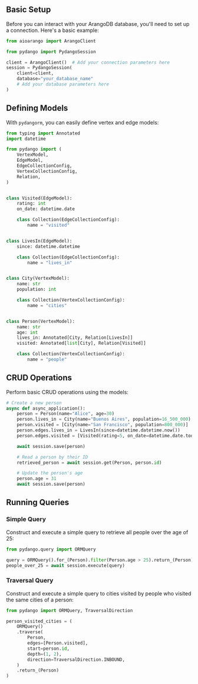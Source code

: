 ## **Basic Setup**

Before you can interact with your ArangoDB database, you'll need to set up a connection. Here's a basic example:

```python title="Session Setup"
from aioarango import ArangoClient

from pydango import PydangoSession

client = ArangoClient()  # Add your connection parameters here
session = PydangoSession(
    client=client,
    database="your_database_name"
    # Add your database parameters here
)
```

## **Defining Models**

With `pydangorm`, you can easily define vertex and edge models:

```python
from typing import Annotated
import datetime

from pydango import (
    VertexModel,
    EdgeModel,
    EdgeCollectionConfig,
    VertexCollectionConfig,
    Relation,
)


class Visited(EdgeModel):
    rating: int
    on_date: datetime.date

    class Collection(EdgeCollectionConfig):
        name = "visited"


class LivesIn(EdgeModel):
    since: datetime.datetime

    class Collection(EdgeCollectionConfig):
        name = "lives_in"


class City(VertexModel):
    name: str
    population: int

    class Collection(VertexCollectionConfig):
        name = "cities"


class Person(VertexModel):
    name: str
    age: int
    lives_in: Annotated[City, Relation[LivesIn]]
    visited: Annotated[list[City], Relation[Visited]]

    class Collection(VertexCollectionConfig):
        name = "people"
```

## **CRUD Operations**

Perform basic CRUD operations using the models:

```python
# Create a new person
async def async_application():
    person = Person(name="Alice", age=30)
    person.lives_in = City(name="Buenos Aires", population=16_500_000)
    person.visited = [City(name="San Francisco", population=800_000)]
    person.edges.lives_in = LivesIn(since=datetime.datetime.now())
    person.edges.visited = [Visited(rating=5, on_date=datetime.date.today())]

    await session.save(person)

    # Read a person by their ID
    retrieved_person = await session.get(Person, person.id)

    # Update the person's age
    person.age = 31
    await session.save(person)
```

## **Running Queries**

### Simple Query

Construct and execute a simple query to retrieve all people over the age of 25:

```python
from pydango.query import ORMQuery

query = ORMQuery().for_(Person).filter(Person.age > 25).return_(Person)
people_over_25 = await session.execute(query)
```

### Traversal Query

Construct and execute a simple query to cities visited by people who visited the same cities of a person:

```python
from pydango import ORMQuery, TraversalDirection

person_visited_cities = (
    ORMQuery()
    .traverse(
        Person,
        edges=[Person.visited],
        start=person.id,
        depth=(1, 2),
        direction=TraversalDirection.INBOUND,
    )
    .return_(Person)
)
```
